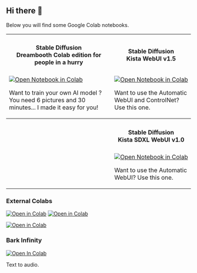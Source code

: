 ## Hi there 👋

Below you will find some Google Colab notebooks.

<table class="no-border table" style="border:none">
  <tr>
    <th><h4>Stable Diffusion<br>Dreambooth Colab edition for people in a hurry</h4></td>  
    <th><h4>Stable Diffusion<br>Kista WebUI v1.5</h4></th>  
  </tr>
  <tr>
    <td>
      <a href="https://colab.research.google.com/github/steinhaug/stable-diffusion/blob/main/Dreambooth_Colab_edition_for_people_in_a_hurry_fp16.ipynb" target="_blank"><img alt="Open Notebook in Colab" src="https://img.shields.io/badge/Dreambooth%20--%20for%20people%20in%20a%20hurry-PRO%20Notebook-blue?logo=googlecolab"></a>
      <p>Want to train your own AI model ? You need 6 pictures and 30 minutes... I made it easy for you!</p>
    </td>  
    <td>
      <a href="https://colab.research.google.com/github/steinhaug/stable-diffusion/blob/main/KISTA_WebUI_Colab.ipynb?v1.5" target="_blank"><img alt="Open Notebook in Colab" src="https://img.shields.io/badge/KISTA%20--%20WebUI-PRO%20Notebook-blue?logo=googlecolab"></a>
      <p>Want to use the Automatic WebUI and ControlNet? Use this one.</p>
    </td>  
  </tr>
  <tr>
    <th>&nbsp;</td>  
    <th><h4>Stable Diffusion<br>Kista SDXL WebUI v1.0</h4></th>  
  </tr>
  <tr>
    <td>&nbsp;</td>  
    <td>
      <a href="https://colab.research.google.com/github/steinhaug/stable-diffusion/blob/main/KISTA_SDXL_WebUI_Colab.ipynb?v1.0" target="_blank"><img alt="Open Notebook in Colab" src="https://img.shields.io/badge/KISTA%20--%20SDXL%20WebUI-PRO%20Notebook-blue?logo=googlecolab"></a>
      <p>Want to use the Automatic WebUI? Use this one.</p>
    </td>  
  </tr>
</table>

### External Colabs
<a href="https://colab.research.google.com/github/camenduru/stable-diffusion-webui-colab/blob/main/stable/counterfeit_webui_colab.ipynb" target="_blank"><img alt="Open in Colab" src="https://tinyurl.com/2k3pkhw3"></a>
<a href="https://colab.research.google.com/github/Linaqruf/sd-notebook-collection/blob/main/cagliostro-colab-ui.ipynb" target="_blank"><img alt="Open in Colab" src="https://tinyurl.com/bdcv5muy"></a> 


<a href="https://github.com/camenduru/stable-diffusion-webui-colab" target="_blank"><img alt="Open in Colab" src="https://tinyurl.com/ywd3mj38"></a> 

### Bark Infinity
[![Open In Colab](https://tinyurl.com/jjbfsbk2)](https://colab.research.google.com/github/steinhaug/bark-infinity/blob/main/notebooks/Bark_Infinity_Long_Form_Audio_Colab.ipynb)

Text to audio.

<!--
**steinhaug/steinhaug** is a ✨ _special_ ✨ repository because its `README.md` (this file) appears on your GitHub profile.

Here are some ideas to get you started:

- 🔭 I’m currently working on ...
- 🌱 I’m currently learning ...
- 👯 I’m looking to collaborate on ...
- 🤔 I’m looking for help with ...
- 💬 Ask me about ...
- 📫 How to reach me: ...
- 😄 Pronouns: ...
- ⚡ Fun fact: ...
-->
